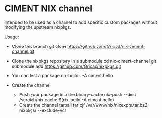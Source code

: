 CIMENT NIX channel
==================

Intended to be used as a channel to add specific custom packages without modifying the upstream nixpkgs.

Usage:

* Clone this branch
    git clone https://github.com/Gricad/nix-ciment-channel.git

* Clone the nixpkgs repository in a submodule
    cd nix-ciment-channel
    git submodule add https://github.com/Gricad/nixpkgs.git

* You can test a package
    nix-build . -A ciment.hello

* Create the channel
    * Push your package into the binary-cache
    nix-push --dest /scratch/nix.cache $(nix-build -A ciment.hello)
    * Create the channel tarball
    tar cjf /var/www/nix/nixexprs.tar.bz2 nixpkgs/ --exclude-vcs
